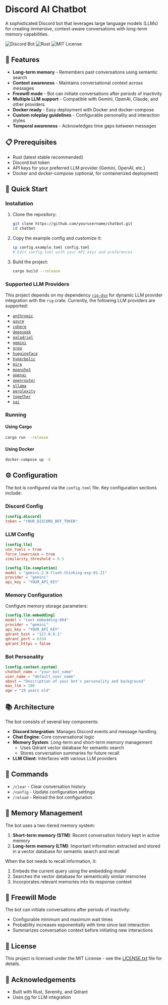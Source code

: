 # Discord AI Chatbot

A sophisticated Discord bot that leverages large language models (LLMs) for creating immersive, context-aware conversations with long-term memory capabilities.

![Discord Bot](https://img.shields.io/badge/Discord-Bot-5865F2?style=for-the-badge&logo=discord&logoColor=white)
![Rust](https://img.shields.io/badge/Rust-1.85-orange?style=for-the-badge&logo=rust&logoColor=white)
![MIT License](https://img.shields.io/badge/License-MIT-blue?style=for-the-badge)

## 🌟 Features

- **Long-term memory** - Remembers past conversations using semantic search
- **Context awareness** - Maintains conversational context across messages
- **Freewill mode** - Bot can initiate conversations after periods of inactivity
- **Multiple LLM support** - Compatible with Gemini, OpenAI, Claude, and other providers
- **Docker ready** - Easy deployment with Docker and docker-compose
- **Custom roleplay guidelines** - Configurable personality and interaction styles
- **Temporal awareness** - Acknowledges time gaps between messages

## 📋 Prerequisites

- Rust (latest stable recommended)
- Discord bot token
- API keys for your preferred LLM provider (Gemini, OpenAI, etc.)
- Docker and docker-compose (optional, for containerized deployment)

## 🚀 Quick Start

### Installation

1. Clone the repository:

   ```bash
   git clone https://github.com/yourusername/chatbot.git
   cd chatbot
   ```

2. Copy the example config and customize it:

   ```bash
   cp config.example.toml config.toml
   # Edit config.toml with your API keys and preferences
   ```

3. Build the project:

   ```bash
   cargo build --release
   ```

### Supported LLM Providers

This project depends on my dependency [`rig-dyn`](https://github.com/GustavoWidman/rig-dyn) for dynamic LLM provider integration with the `rig` crate. Currently, the following LLM providers are supported:

- [`anthropic`](https://www.anthropic.com/)
- [`azure`](https://ai.azure.com/)
- [`cohere`](https://cohere.com/)
- [`deepseek`](https://deepseek.com/)
- [`galadriel`](https://galadriel.com/)
- [`gemini`](https://ai.google.dev/)
- [`groq`](https://groq.com/)
- [`huggingface`](https://huggingface.co/)
- [`hyperbolic`](https://hyperbolic.xyz/)
- [`mira`](https://mira.network/)
- [`moonshot`](https://www.moonshot.cn/)
- [`openai`](https://openai.com/)
- [`openrouter`](https://openrouter.ai/)
- [`ollama`](https://ollama.ai/)
- [`perplexity`](https://www.perplexity.ai/)
- [`together`](https://www.together.ai/)
- [`xai`](https://x.ai/)

### Running

#### Using Cargo

```bash
cargo run --release
```

#### Using Docker

```bash
docker-compose up -d
```

## ⚙️ Configuration

The bot is configured via the `config.toml` file. Key configuration sections include:

### Discord Config

```toml
[config.discord]
token = "YOUR_DISCORD_BOT_TOKEN"
```

### LLM Config

```toml
[config.llm]
use_tools = true
force_lowercase = true
similarity_threshold = 0.5

[config.llm.completion]
model = "gemini-2.0-flash-thinking-exp-01-21"
provider = "gemini"
api_key = "YOUR_API_KEY"
```

### Memory Configuration

Configure memory storage parameters:

```toml
[config.llm.embedding]
model = "text-embedding-004"
provider = "gemini"
api_key = "YOUR_API_KEY"
qdrant_host = "127.0.0.1"
qdrant_port = 6334
qdrant_https = false
```

### Bot Personality

```toml
[config.context.system]
chatbot_name = "your_bot_name"
user_name = "default_user_name"
about = "Description of your bot's personality and background"
max_ltm = 100
age = "19 years old"
```

## 📚 Architecture

The bot consists of several key components:

- **Discord Integration**: Manages Discord events and message handling
- **Chat Engine**: Core conversational logic
- **Memory System**: Long-term and short-term memory management
  - Uses Qdrant vector database for semantic search
  - Stores conversation summaries for future recall
- **LLM Client**: Interfaces with various LLM providers

## 🔧 Commands

- `/clear` - Clear conversation history
- `/config` - Update configuration settings
- `/reload` - Reload the bot configuration

## 🤖 Memory Management

The bot uses a two-tiered memory system:

1. **Short-term memory (STM)**: Recent conversation history kept in active memory
2. **Long-term memory (LTM)**: Important information extracted and stored in a vector database for semantic search and recall

When the bot needs to recall information, it:

1. Embeds the current query using the embedding model
2. Searches the vector database for semantically similar memories
3. Incorporates relevant memories into its response context

## 🔄 Freewill Mode

The bot can initiate conversations after periods of inactivity:

- Configurable minimum and maximum wait times
- Probability increases exponentially with time since last interaction
- Summarizes conversation context before initiating new interactions

## 📝 License

This project is licensed under the MIT License - see the [LICENSE.txt](LICENSE.txt) file for details.

## 🙏 Acknowledgements

- Built with Rust, Serenity, and Qdrant
- Uses [rig](https://github.com/0xPlaygrounds/rig/) for LLM integration
